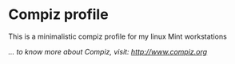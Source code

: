 # Compiz profile
This is a minimalistic compiz profile for my linux Mint workstations


*... to know more about Compiz, visit: http://www.compiz.org*
